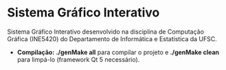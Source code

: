 # Sistema Gráfico Interativo

Sistema Gráfico Interativo desenvolvido na disciplina de Computação Gráfica (INE5420) do Departamento de Informática e Estatística da UFSC.

- <b>Compilação:</b> <b>./genMake all</b> para compilar o projeto e <b>./genMake clean</b> para limpá-lo (framework Qt 5 necessário).
